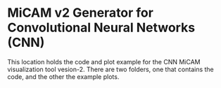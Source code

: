 # MiCAM v2 Generator for Convolutional Neural Networks (CNN) 

This location holds the code and plot example for the CNN MiCAM visualization tool vesion-2.
There are two folders, one that contains the code, and the other the example plots.